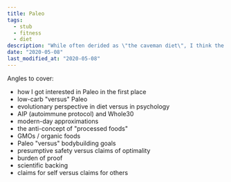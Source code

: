 ```yaml
---
title: Paleo
tags:
  - stub
  - fitness
  - diet
description: "While often derided as \"the caveman diet\", I think the right approach to evaluating Paleo is in thinking of it as a presumptively safe default."
date: "2020-05-08"
last_modified_at: "2020-05-08"
---
```


Angles to cover:

* how I got interested in Paleo in the first place
* low-carb "versus" Paleo
* evolutionary perspective in diet versus in psychology
* AIP (autoimmune protocol) and Whole30
* modern-day approximations
* the anti-concept of "processed foods"
* GMOs / organic foods
* Paleo "versus" bodybuilding goals
* presumptive safety versus claims of optimality
* burden of proof
* scientific backing
* claims for self versus claims for others
